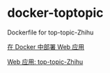 # docker-toptopic
Dockerfile for top-topic-Zhihu

[在 Docker 中部署 Web 应用](fuzhii.com)

[Web 应用: top-topic-Zhihu](https://github.com/Huangtuzhi/top-topic-Zhihu)
